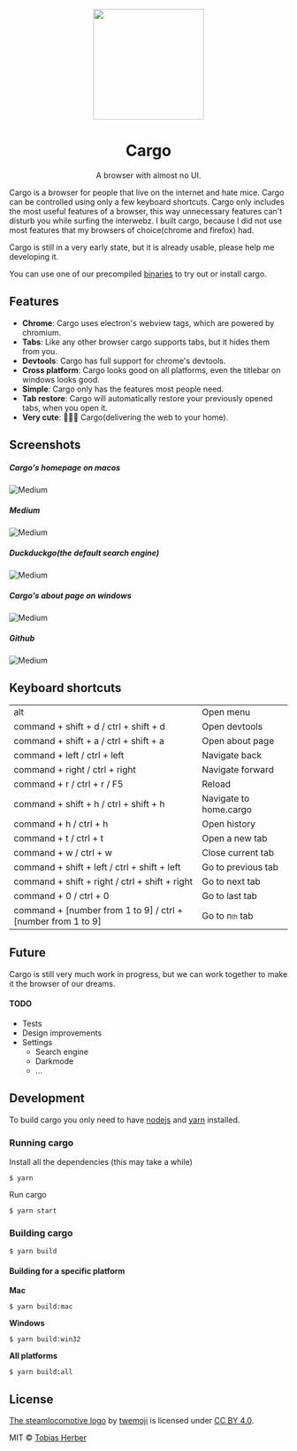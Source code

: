 <p align="center">
  <img width="200px" src="https://i.imgur.com/XfHbapN.png" />
  <h1 align="center">Cargo</h1>
</p>

<p align="center">
  A browser with almost no UI.
</p>

Cargo is a browser for people that live on the internet and hate mice. Cargo can be controlled using only a few keyboard shortcuts. Cargo only includes the most useful features of a browser, this way unnecessary features can't disturb you while surfing the interwebz. I built cargo, because I did not use most features that my browsers of choice(chrome and firefox) had.

Cargo is still in a very early state, but it is already usable, please help me developing it.

You can use one of our precompiled [binaries](https://github.com/herber/cargo/releases/latest) to try out or install cargo.

## Features

 - __Chrome__: Cargo uses electron's webview tags, which are powered by chromium.
 - __Tabs__: Like any other browser cargo supports tabs, but it hides them from you.
 - __Devtools__: Cargo has full support for chrome's devtools.
 - __Cross platform__: Cargo looks good on all platforms, even the titlebar on windows looks good.
 - __Simple__: Cargo only has the features most people need.
 - __Tab restore__: Cargo will automatically restore your previously opened tabs, when you open it.
 - __Very cute__: 🚂🚋🚋 Cargo(delivering the web to your home).

## Screenshots

##### Cargo's homepage on macos

![Medium](https://i.imgur.com/BT4P3mn.png)

##### Medium

![Medium](https://i.imgur.com/YpUDGQJ.png)

##### Duckduckgo(the default search engine)

![Medium](https://i.imgur.com/fnQ9ZCF.png)

##### Cargo's about page on windows

![Medium](https://i.imgur.com/ykuNAlY.png)

##### Github

![Medium](https://i.imgur.com/umxDEtU.png)

## Keyboard shortcuts

<table>
  <tr>
    <td class="shortcut">alt</td>
    <td>Open menu</td>
  </tr>
  <tr>
    <td class="shortcut">command + shift + d / ctrl + shift + d</td>
    <td>Open devtools</td>
  </tr>
  <tr>
    <td class="shortcut">command + shift + a / ctrl + shift + a</td>
    <td>Open about page</td>
  </tr>
  <tr>
    <td class="shortcut">command + left / ctrl + left</td>
    <td>Navigate back</td>
  </tr>
  <tr>
    <td class="shortcut">command + right / ctrl + right</td>
    <td>Navigate forward</td>
  </tr>
  <tr>
    <td class="shortcut">command + r / ctrl + r / F5</td>
    <td>Reload</td>
  </tr>
  <tr>
    <td class="shortcut">command + shift + h / ctrl + shift + h</td>
    <td>Navigate to home.cargo</td>
  </tr>
  <tr>
    <td class="shortcut">command + h / ctrl + h</td>
    <td>Open history</td>
  </tr>
  <tr>
    <td class="shortcut">command + t / ctrl + t</td>
    <td>Open a new tab</td>
  </tr>
  <tr>
    <td class="shortcut">command + w / ctrl + w</td>
    <td>Close current tab</td>
  </tr>
  <tr>
    <td class="shortcut">command + shift + left / ctrl + shift + left</td>
    <td>Go to previous tab</td>
  </tr>
  <tr>
    <td class="shortcut">command + shift + right / ctrl + shift + right</td>
    <td>Go to next tab</td>
  </tr>
  <tr>
    <td class="shortcut">command + 0 / ctrl + 0</td>
    <td>Go to last tab</td>
  </tr>
  <tr>
    <td class="shortcut">command + [number from 1 to 9] / ctrl + [number from 1 to 9]</td>
    <td>Go to n<i style="font-size: .7em;">th</i> tab</td>
  </tr>
</table>

## Future

Cargo is still very much work in progress, but we can work together to make it the browser of our dreams.

#### TODO

 - Tests
 - Design improvements
 - Settings
    - Search engine
    - Darkmode
    - ...

## Development

To build cargo you only need to have [nodejs](https://nodejs.org) and [yarn](https://yarnpkg.com) installed.

### Running cargo

Install all the dependencies (this may take a while)

```
$ yarn
```

Run cargo

```
$ yarn start
```

### Building cargo

```
$ yarn build
```

#### Building for a specific platform

__Mac__

```
$ yarn build:mac
```

__Windows__

```
$ yarn build:win32
```

__All platforms__

```
$ yarn build:all
```

## License

[The steamlocomotive logo](https://github.com/twitter/twemoji/blob/gh-pages/svg/1f682.svg) by [twemoji](https://github.com/twitter/twemoji) is licensed under [CC BY 4.0](https://creativecommons.org/licenses/by/4.0/).

MIT © [Tobias Herber](http://tobihrbr.com)

